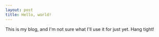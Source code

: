 ```yaml
---
layout: post
title: Hello, world!
---
```


This is my blog, and I'm not sure what I'll use it for just yet. Hang tight!
